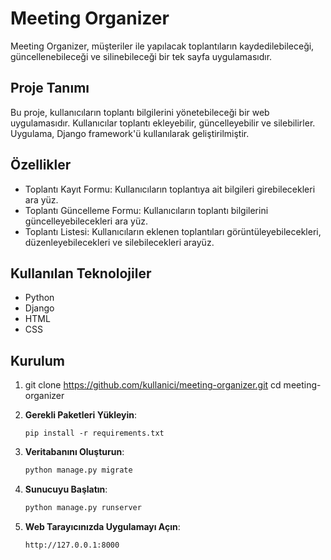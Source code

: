 # Meeting Organizer

Meeting Organizer, müşteriler ile yapılacak toplantıların kaydedilebileceği, güncellenebileceği ve silinebileceği bir tek sayfa uygulamasıdır.

## Proje Tanımı

Bu proje, kullanıcıların toplantı bilgilerini yönetebileceği bir web uygulamasıdır. Kullanıcılar toplantı ekleyebilir, güncelleyebilir ve silebilirler. Uygulama, Django framework'ü kullanılarak geliştirilmiştir.

## Özellikler

- Toplantı Kayıt Formu: Kullanıcıların toplantıya ait bilgileri girebilecekleri ara yüz.
- Toplantı Güncelleme Formu: Kullanıcıların toplantı bilgilerini güncelleyebilecekleri ara yüz.
- Toplantı Listesi: Kullanıcıların eklenen toplantıları görüntüleyebilecekleri, düzenleyebilecekleri ve silebilecekleri arayüz.

## Kullanılan Teknolojiler

- Python
- Django
- HTML
- CSS

## Kurulum

1.  git clone https://github.com/kullanici/meeting-organizer.git
    cd meeting-organizer


2. **Gerekli Paketleri Yükleyin**:
    ```
    pip install -r requirements.txt
    ```

3. **Veritabanını Oluşturun**:
    ```bash
    python manage.py migrate
    ```

4. **Sunucuyu Başlatın**:
    ```bash
    python manage.py runserver
    ```

5. **Web Tarayıcınızda Uygulamayı Açın**:
    ```bash
    http://127.0.0.1:8000
    ```
